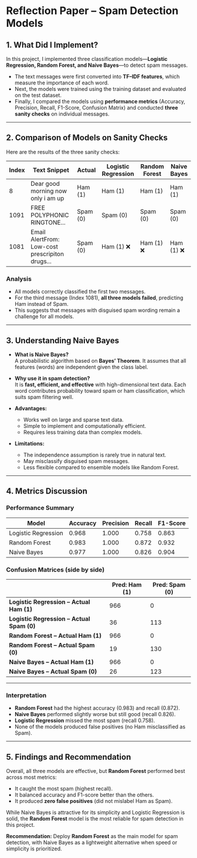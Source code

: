 # Reflection Paper – Spam Detection Models

## 1. What Did I Implement?

In this project, I implemented three classification models—**Logistic Regression, Random Forest, and Naive Bayes**—to detect spam messages.  

- The text messages were first converted into **TF–IDF features**, which measure the importance of each word.  
- Next, the models were trained using the training dataset and evaluated on the test dataset.  
- Finally, I compared the models using **performance metrics** (Accuracy, Precision, Recall, F1-Score, Confusion Matrix) and conducted **three sanity checks** on individual messages.  

---

## 2. Comparison of Models on Sanity Checks

Here are the results of the three sanity checks:

| Index | Text Snippet | Actual | Logistic Regression | Random Forest | Naive Bayes |
|-------|--------------|--------|---------------------|---------------|-------------|
| 8     | Dear good morning now only i am up | Ham (1) | Ham (1) | Ham (1) | Ham (1) |
| 1091  | FREE POLYPHONIC RINGTONE... | Spam (0) | Spam (0) | Spam (0) | Spam (0) |
| 1081  | Email AlertFrom: Low-cost prescripiton drugs... | Spam (0) | Ham (1) ❌ | Ham (1) ❌ | Ham (1) ❌ |

### Analysis
- All models correctly classified the first two messages.  
- For the third message (Index 1081), **all three models failed**, predicting Ham instead of Spam.  
- This suggests that messages with disguised spam wording remain a challenge for all models.  

---

## 3. Understanding Naive Bayes

- **What is Naive Bayes?**  
  A probabilistic algorithm based on **Bayes’ Theorem**. It assumes that all features (words) are independent given the class label.  

- **Why use it in spam detection?**  
  It is **fast, efficient, and effective** with high-dimensional text data. Each word contributes probability toward spam or ham classification, which suits spam filtering well.  

- **Advantages:**  
  - Works well on large and sparse text data.  
  - Simple to implement and computationally efficient.  
  - Requires less training data than complex models.  

- **Limitations:**  
  - The independence assumption is rarely true in natural text.  
  - May misclassify disguised spam messages.  
  - Less flexible compared to ensemble models like Random Forest.  

---

## 4. Metrics Discussion

### Performance Summary

| Model                | Accuracy | Precision | Recall | F1-Score |
|-----------------------|----------|-----------|--------|----------|
| Logistic Regression   | 0.968    | 1.000     | 0.758  | 0.863    |
| Random Forest         | 0.983    | 1.000     | 0.872  | 0.932    |
| Naive Bayes           | 0.977    | 1.000     | 0.826  | 0.904    |

### Confusion Matrices (side by side)

|                     | **Pred: Ham (1)** | **Pred: Spam (0)** |
|---------------------|-------------------|--------------------|
| **Logistic Regression – Actual Ham (1)** | 966 | 0 |
| **Logistic Regression – Actual Spam (0)** | 36 | 113 |
| **Random Forest – Actual Ham (1)** | 966 | 0 |
| **Random Forest – Actual Spam (0)** | 19 | 130 |
| **Naive Bayes – Actual Ham (1)** | 966 | 0 |
| **Naive Bayes – Actual Spam (0)** | 26 | 123 |

---

### Interpretation
- **Random Forest** had the highest accuracy (0.983) and recall (0.872).  
- **Naive Bayes** performed slightly worse but still good (recall 0.826).  
- **Logistic Regression** missed the most spam (recall 0.758).  
- None of the models produced false positives (no Ham misclassified as Spam).  

---

## 5. Findings and Recommendation

Overall, all three models are effective, but **Random Forest** performed best across most metrics:  
- It caught the most spam (highest recall).  
- It balanced accuracy and F1-score better than the others.  
- It produced **zero false positives** (did not mislabel Ham as Spam).  

While Naive Bayes is attractive for its simplicity and Logistic Regression is solid, the **Random Forest** model is the most reliable for spam detection in this project.  

**Recommendation:** Deploy **Random Forest** as the main model for spam detection, with Naive Bayes as a lightweight alternative when speed or simplicity is prioritized.  
